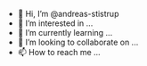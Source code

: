 - 👋 Hi, I’m @andreas-stistrup
- 👀 I’m interested in ...
- 🌱 I’m currently learning ...
- 💞️ I’m looking to collaborate on ...
- 📫 How to reach me ...

<!---
andreas-stistrup/andreas-stistrup is a ✨ special ✨ repository because its `README.md` (this file) appears on your GitHub profile.
You can click the Preview link to take a look at your changes.
--->
